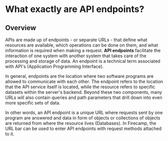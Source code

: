 # What exactly are API endpoints?

## Overview

APIs are made up of endpoints - or separate URLs - that define what resources are available, which operations can be done on them, and what information is required when making a request. **API endpoints** facilitate the interaction of one system with another system that takes care of the processing and storage of data. An endpoint is a technical term associated with API's (Application Programming Interface).

In general, endpoints are the location where two software programs are allowed to communicate with each other. The endpoint refers to the location that the API service itself is located, while the resource refers to specific datasets within the server's backend. Beyond these two components, many URLs will also contain queries and path parameters that drill down into even more specific sets of data.

In other words, an API endpoint is a unique URL where requests sent by one program are answered and data in form of objects or collections of objects are returned from where the resource lives (Databases). In Firecamp, the URL bar can be used to enter API endpoints with request methods attached to it.
